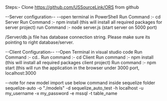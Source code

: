 Steps:-
Clone https://github.com/USSourceLink/ORS from github

--Server configuration--
--open terminal in PowerShell
Run Command :- cd Server
Run Command :- npm install (this will install all required packages for server project)
run Command :- node server.js  (start server on 5000 port)

/Server/db.js file has database connection string. Please make sure its pointing to right database/server.

--Client Configuration--
--Open Terminal in visual studio code
Run Command :- cd..
Run command :- cd Client
Run command :- npm install (this will install all required packages client project)
Run command :- npm start   (this will run the application in the browser under 3000 port, localhost:3000

--note
for new model import use below command inside sequelize folder
sequelize-auto -o "./models" -d sequelize_auto_test -h localhost -u my_username -x my_password -e mssql -t table_name

